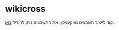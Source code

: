 # wikicross
קוד לייצור תשבצים מויקימילון. את התשבצים ניתן להוריד [כאן](https://gkutiel.github.io/wikicross/).
